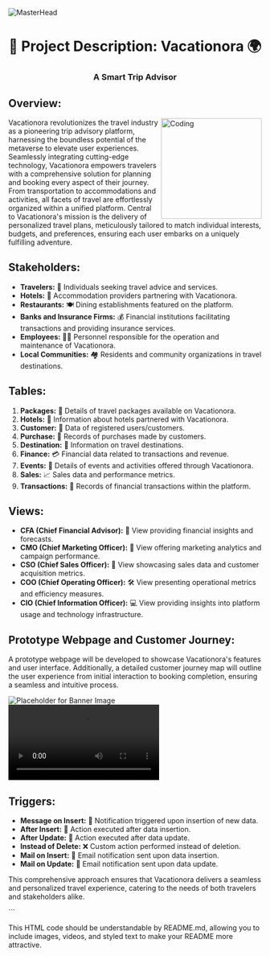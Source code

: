 ![MasterHead](https://raw.githubusercontent.com/simon-zerisenay/simon-zerisenay/main/work.gif)

<!DOCTYPE html>
<html lang="en">

<body>
<h1 align="center">🌟 Project Description: Vacationora 🌍</h1>
<h3 align="center">A Smart Trip Advisor</h3>

<h2>Overview:</h2>
<img align="right" alt="Coding" width="200" src="https://img.freepik.com/free-vector/vacation-time-summer-icon-white-background_1308-109560.jpg?size=626&ext=jpg&ga=GA1.1.1395880969.1709424000&semt=ais">
<p>Vacationora revolutionizes the travel industry as a pioneering trip advisory platform, harnessing the boundless potential of the metaverse to elevate user experiences. Seamlessly integrating cutting-edge technology, Vacationora empowers travelers with a comprehensive solution for planning and booking every aspect of their journey. From transportation to accommodations and activities, all facets of travel are effortlessly organized within a unified platform. Central to Vacationora's mission is the delivery of personalized travel plans, meticulously tailored to match individual interests, budgets, and preferences, ensuring each user embarks on a uniquely fulfilling adventure.</p>

<h2>Stakeholders:</h2>
<ul>
  <li><strong>Travelers:</strong> 🧳 Individuals seeking travel advice and services.</li>
  <li><strong>Hotels:</strong> 🏨 Accommodation providers partnering with Vacationora.</li>
  <li><strong>Restaurants:</strong> 🍽️ Dining establishments featured on the platform.</li>
  <li><strong>Banks and Insurance Firms:</strong> 💰 Financial institutions facilitating transactions and providing insurance services.</li>
  <li><strong>Employees:</strong> 👩‍💼 Personnel responsible for the operation and maintenance of Vacationora.</li>
  <li><strong>Local Communities:</strong> 🏘️ Residents and community organizations in travel destinations.</li>
</ul>

<h2>Tables:</h2>
<ol>
  <li><strong>Packages:</strong> 🎁 Details of travel packages available on Vacationora.</li>
  <li><strong>Hotels:</strong> 🏩 Information about hotels partnered with Vacationora.</li>
  <li><strong>Customer:</strong> 👤 Data of registered users/customers.</li>
  <li><strong>Purchase:</strong> 🛒 Records of purchases made by customers.</li>
  <li><strong>Destination:</strong> 🌴 Information on travel destinations.</li>
  <li><strong>Finance:</strong> 💳 Financial data related to transactions and revenue.</li>
  <li><strong>Events:</strong> 🎉 Details of events and activities offered through Vacationora.</li>
  <li><strong>Sales:</strong> 📈 Sales data and performance metrics.</li>
  <li><strong>Transactions:</strong> 💸 Records of financial transactions within the platform.</li>
</ol>

<h2>Views:</h2>
<ul>
  <li><strong>CFA (Chief Financial Advisor):</strong> 💼 View providing financial insights and forecasts.</li>
  <li><strong>CMO (Chief Marketing Officer):</strong> 📣 View offering marketing analytics and campaign performance.</li>
  <li><strong>CSO (Chief Sales Officer):</strong> 💼 View showcasing sales data and customer acquisition metrics.</li>
  <li><strong>COO (Chief Operating Officer):</strong> 🛠️ View presenting operational metrics and efficiency measures.</li>
  <li><strong>CIO (Chief Information Officer):</strong> 💻 View providing insights into platform usage and technology infrastructure.</li>
</ul>

<h2>Prototype Webpage and Customer Journey:</h2>
<p>A prototype webpage will be developed to showcase Vacationora's features and user interface. Additionally, a detailed customer journey map will outline the user experience from initial interaction to booking completion, ensuring a seamless and intuitive process.</p>

<img src="placeholder_for_banner_image.jpg" alt="Placeholder for Banner Image">
<video src="placeholder_for_video.mp4" controls>Placeholder for Video</video>

<h2>Triggers:</h2>
<ul>
  <li><strong>Message on Insert:</strong> 📩 Notification triggered upon insertion of new data.</li>
  <li><strong>After Insert:</strong> 🔔 Action executed after data insertion.</li>
  <li><strong>After Update:</strong> 🔧 Action executed after data update.</li>
  <li><strong>Instead of Delete:</strong> ❌ Custom action performed instead of deletion.</li>
  <li><strong>Mail on Insert:</strong> 📧 Email notification sent upon data insertion.</li>
  <li><strong>Mail on Update:</strong> 📧 Email notification sent upon data update.</li>
</ul>

<p>This comprehensive approach ensures that Vacationora delivers a seamless and personalized travel experience, catering to the needs of both travelers and stakeholders alike.</p>

</body>
</html>
```

This HTML code should be understandable by README.md, allowing you to include images, videos, and styled text to make your README more attractive.
